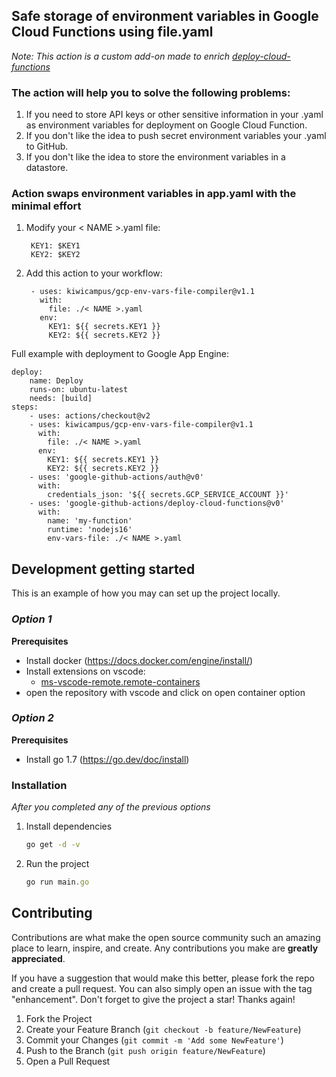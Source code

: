 ## Safe storage of environment variables in Google Cloud Functions using file.yaml

_Note: This action is a custom add-on made to enrich [deploy-cloud-functions](https://github.com/google-github-actions/deploy-cloud-functions)_

### The action will help you to solve the following problems:
1. If you need to store API keys or other sensitive information in your .yaml as environment variables for deployment on Google Cloud Function.
2. If you don't like the idea to push secret environment variables your .yaml to GitHub.
3. If you don't like the idea to store the environment variables in a datastore.

### Action swaps environment variables in app.yaml with the minimal effort

1. Modify your < NAME >.yaml file:

        KEY1: $KEY1
        KEY2: $KEY2

2. Add this action to your workflow:

        - uses: kiwicampus/gcp-env-vars-file-compiler@v1.1
          with:
            file: ./< NAME >.yaml
          env:
            KEY1: ${{ secrets.KEY1 }}
            KEY2: ${{ secrets.KEY2 }}

Full example with deployment to Google App Engine:     

    deploy:
        name: Deploy
        runs-on: ubuntu-latest
        needs: [build]
    steps:
        - uses: actions/checkout@v2
        - uses: kiwicampus/gcp-env-vars-file-compiler@v1.1
          with:
            file: ./< NAME >.yaml
          env:
            KEY1: ${{ secrets.KEY1 }}
            KEY2: ${{ secrets.KEY2 }}
        - uses: 'google-github-actions/auth@v0'
          with:
            credentials_json: '${{ secrets.GCP_SERVICE_ACCOUNT }}'
        - uses: 'google-github-actions/deploy-cloud-functions@v0'
          with:
            name: 'my-function'
            runtime: 'nodejs16'
            env-vars-file: ./< NAME >.yaml


<!-- GETTING STARTED -->
## Development getting started

This is an example of how you may can set up the project locally.

### _Option 1_
**Prerequisites**
* Install docker (https://docs.docker.com/engine/install/)
* Install extensions on vscode:
    * [ms-vscode-remote.remote-containers](https://marketplace.visualstudio.com/items?itemName=ms-vscode-remote.remote-containers)
* open the repository with vscode and click on open container option


### _Option 2_
**Prerequisites**
* Install go 1.7 (https://go.dev/doc/install)

### Installation

_After you completed any of the previous options_

1. Install dependencies
   ```sh
   go get -d -v
   ```
2. Run the project
   ```js
   go run main.go
   ```


<!-- CONTRIBUTING -->
## Contributing

Contributions are what make the open source community such an amazing place to learn, inspire, and create. Any contributions you make are **greatly appreciated**.

If you have a suggestion that would make this better, please fork the repo and create a pull request. You can also simply open an issue with the tag "enhancement".
Don't forget to give the project a star! Thanks again!

1. Fork the Project
2. Create your Feature Branch (`git checkout -b feature/NewFeature`)
3. Commit your Changes (`git commit -m 'Add some NewFeature'`)
4. Push to the Branch (`git push origin feature/NewFeature`)
5. Open a Pull Request
